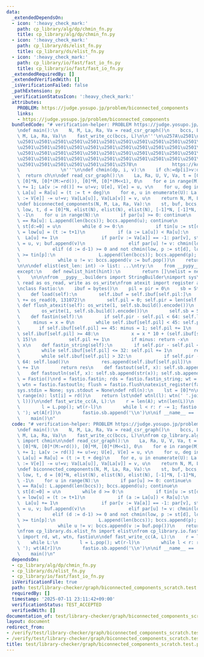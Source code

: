```yaml
---
data:
  _extendedDependsOn:
  - icon: ':heavy_check_mark:'
    path: cp_library/alg/dp/chmin_fn.py
    title: cp_library/alg/dp/chmin_fn.py
  - icon: ':heavy_check_mark:'
    path: cp_library/ds/elist_fn.py
    title: cp_library/ds/elist_fn.py
  - icon: ':heavy_check_mark:'
    path: cp_library/io/fast/fast_io_fn.py
    title: cp_library/io/fast/fast_io_fn.py
  _extendedRequiredBy: []
  _extendedVerifiedWith: []
  _isVerificationFailed: false
  _pathExtension: py
  _verificationStatusIcon: ':heavy_check_mark:'
  attributes:
    PROBLEM: https://judge.yosupo.jp/problem/biconnected_components
    links:
    - https://judge.yosupo.jp/problem/biconnected_components
  bundledCode: "# verification-helper: PROBLEM https://judge.yosupo.jp/problem/biconnected_components\n\
    \ndef main():\n    N, M, La, Ra, Va = read_csr_graph()\n    bccs, L = biconnected_components(N,\
    \ M, La, Ra, Va)\n    fast_write_cc(bccs, L)\n\n'''\n\u257A\u2501\u2501\u2501\u2501\
    \u2501\u2501\u2501\u2501\u2501\u2501\u2501\u2501\u2501\u2501\u2501\u2501\u2501\
    \u2501\u2501\u2501\u2501\u2501\u2501\u2501\u2501\u2501\u2501\u2501\u2501\u2501\
    \u2501\u2501\u2501\u2501\u2501\u2501\u2501\u2501\u2501\u2501\u2501\u2501\u2501\
    \u2501\u2501\u2501\u2501\u2501\u2501\u2501\u2501\u2501\u2501\u2501\u2501\u2501\
    \u2501\u2501\u2501\u2501\u2501\u2501\u2578\n             https://kobejean.github.io/cp-library\
    \               \n'''\n\ndef chmin(dp, i, v):\n    if ch:=dp[i]>v:dp[i]=v\n  \
    \  return ch\n\ndef read_csr_graph():\n    La, Ra, U, V, Va, t = [0]*(N:=rd()),\
    \ [0]*N, [0]*(M:=rd()), [0]*M, [0]*(M<<1), 0\n    for e in range(M): La[u := rd()]\
    \ += 1; La[v := rd()] += u!=v; U[e], V[e] = u, v\n    for u, deg in enumerate(La):\
    \ La[u] = Ra[u] = (t := t + deg)\n    for e, u in enumerate(U): La[u] -= 1; La[v\
    \ := V[e]] -= u!=v; Va[La[u]], Va[La[v]] = v, u\n    return N, M, La, Ra, Va\n\
    \ndef biconnected_components(N, M, La, Ra, Va):\n    st, buf, bccs, L, par, tin,\
    \ low, t, d = [0]*N, elist(N), elist(N), elist(N), [-1]*N, [-1]*N, [-1]*N, -1,\
    \ -1\n    for u in range(N):\n        if par[u] >= 0: continue\n        if La[u]\
    \ == Ra[u]: L.append(len(bccs)); bccs.append(u); continue\n        par[u] = N;\
    \ st[d:=0] = u\n        while d >= 0:\n            if tin[u := st[d]] == -1: tin[u]\
    \ = low[u] = (t := t+1)\n            if (a := La[u]) < Ra[u]:\n              \
    \  La[u] += 1\n                if par[v := Va[a]] == -1: par[v], st[d := d+1]\
    \ = u, v; buf.append(v)\n                elif par[u] != v: chmin(low, u, tin[v])\n\
    \            elif (d := d-1) >= 0 and not chmin(low, p := st[d], low[u]) and low[u]\
    \ >= tin[p]:\n                L.append(len(bccs)); bccs.append(p); v = -1\n  \
    \              while u != v: bccs.append(v := buf.pop())\n    return bccs, L\n\
    \n\n\ndef elist(est_len: int) -> list: ...\ntry:\n    from __pypy__ import newlist_hint\n\
    except:\n    def newlist_hint(hint):\n        return []\nelist = newlist_hint\n\
    \    \n\n\nfrom __pypy__.builders import StringBuilder\nimport sys\nfrom os import\
    \ read as os_read, write as os_write\nfrom atexit import register as atexist_register\n\
    \nclass Fastio:\n    ibuf = bytes()\n    pil = pir = 0\n    sb = StringBuilder()\n\
    \    def load(self):\n        self.ibuf = self.ibuf[self.pil:]\n        self.ibuf\
    \ += os_read(0, 131072)\n        self.pil = 0; self.pir = len(self.ibuf)\n   \
    \ def flush_atexit(self): os_write(1, self.sb.build().encode())\n    def flush(self):\n\
    \        os_write(1, self.sb.build().encode())\n        self.sb = StringBuilder()\n\
    \    def fastin(self):\n        if self.pir - self.pil < 64: self.load()\n   \
    \     minus = x = 0\n        while self.ibuf[self.pil] < 45: self.pil += 1\n \
    \       if self.ibuf[self.pil] == 45: minus = 1; self.pil += 1\n        while\
    \ self.ibuf[self.pil] >= 48:\n            x = x * 10 + (self.ibuf[self.pil] &\
    \ 15)\n            self.pil += 1\n        if minus: return -x\n        return\
    \ x\n    def fastin_string(self):\n        if self.pir - self.pil < 64: self.load()\n\
    \        while self.ibuf[self.pil] <= 32: self.pil += 1\n        res = bytearray()\n\
    \        while self.ibuf[self.pil] > 32:\n            if self.pir - self.pil <\
    \ 64: self.load()\n            res.append(self.ibuf[self.pil])\n            self.pil\
    \ += 1\n        return res\n    def fastout(self, x): self.sb.append(str(x))\n\
    \    def fastoutln(self, x): self.sb.append(str(x)); self.sb.append('\\n')\nfastio\
    \ = Fastio()\nrd = fastio.fastin; rds = fastio.fastin_string; wt = fastio.fastout;\
    \ wtn = fastio.fastoutln; flush = fastio.flush\natexist_register(fastio.flush_atexit)\n\
    sys.stdin = None; sys.stdout = None\ndef rdl(n):\n    lst = [0]*n\n    for i in\
    \ range(n): lst[i] = rd()\n    return lst\ndef wtnl(l): wtn(' '.join(map(str,\
    \ l)))\n\ndef fast_write_cc(A, L):\n    r = len(A); wtn(len(L))\n    while L:\n\
    \        l = L.pop(); wt(r-l)\n        while l < r: r -= 1; fastio.sb.append('\
    \ '); wt(A[r])\n        fastio.sb.append('\\n')\n\nif __name__ == '__main__':\n\
    \    main()\n"
  code: "# verification-helper: PROBLEM https://judge.yosupo.jp/problem/biconnected_components\n\
    \ndef main():\n    N, M, La, Ra, Va = read_csr_graph()\n    bccs, L = biconnected_components(N,\
    \ M, La, Ra, Va)\n    fast_write_cc(bccs, L)\n\nfrom cp_library.alg.dp.chmin_fn\
    \ import chmin\n\ndef read_csr_graph():\n    La, Ra, U, V, Va, t = [0]*(N:=rd()),\
    \ [0]*N, [0]*(M:=rd()), [0]*M, [0]*(M<<1), 0\n    for e in range(M): La[u := rd()]\
    \ += 1; La[v := rd()] += u!=v; U[e], V[e] = u, v\n    for u, deg in enumerate(La):\
    \ La[u] = Ra[u] = (t := t + deg)\n    for e, u in enumerate(U): La[u] -= 1; La[v\
    \ := V[e]] -= u!=v; Va[La[u]], Va[La[v]] = v, u\n    return N, M, La, Ra, Va\n\
    \ndef biconnected_components(N, M, La, Ra, Va):\n    st, buf, bccs, L, par, tin,\
    \ low, t, d = [0]*N, elist(N), elist(N), elist(N), [-1]*N, [-1]*N, [-1]*N, -1,\
    \ -1\n    for u in range(N):\n        if par[u] >= 0: continue\n        if La[u]\
    \ == Ra[u]: L.append(len(bccs)); bccs.append(u); continue\n        par[u] = N;\
    \ st[d:=0] = u\n        while d >= 0:\n            if tin[u := st[d]] == -1: tin[u]\
    \ = low[u] = (t := t+1)\n            if (a := La[u]) < Ra[u]:\n              \
    \  La[u] += 1\n                if par[v := Va[a]] == -1: par[v], st[d := d+1]\
    \ = u, v; buf.append(v)\n                elif par[u] != v: chmin(low, u, tin[v])\n\
    \            elif (d := d-1) >= 0 and not chmin(low, p := st[d], low[u]) and low[u]\
    \ >= tin[p]:\n                L.append(len(bccs)); bccs.append(p); v = -1\n  \
    \              while u != v: bccs.append(v := buf.pop())\n    return bccs, L\n\
    \nfrom cp_library.ds.elist_fn import elist\nfrom cp_library.io.fast.fast_io_fn\
    \ import rd, wt, wtn, fastio\n\ndef fast_write_cc(A, L):\n    r = len(A); wtn(len(L))\n\
    \    while L:\n        l = L.pop(); wt(r-l)\n        while l < r: r -= 1; fastio.sb.append('\
    \ '); wt(A[r])\n        fastio.sb.append('\\n')\n\nif __name__ == '__main__':\n\
    \    main()\n"
  dependsOn:
  - cp_library/alg/dp/chmin_fn.py
  - cp_library/ds/elist_fn.py
  - cp_library/io/fast/fast_io_fn.py
  isVerificationFile: true
  path: test/library-checker/graph/biconnected_components_scratch.test.py
  requiredBy: []
  timestamp: '2025-07-11 23:11:42+09:00'
  verificationStatus: TEST_ACCEPTED
  verifiedWith: []
documentation_of: test/library-checker/graph/biconnected_components_scratch.test.py
layout: document
redirect_from:
- /verify/test/library-checker/graph/biconnected_components_scratch.test.py
- /verify/test/library-checker/graph/biconnected_components_scratch.test.py.html
title: test/library-checker/graph/biconnected_components_scratch.test.py
---
```

